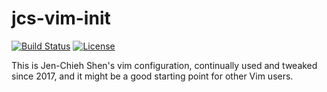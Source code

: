 # jcs-vim-init #

[![Build Status](https://travis-ci.com/jcs090218/jcs-vim-init.svg?branch=master)](https://travis-ci.com/jcs090218/jcs-vim-init)
[![License](https://img.shields.io/badge/License-BSD%202--Clause-orange.svg)](https://opensource.org/licenses/BSD-2-Clause)

This is Jen-Chieh Shen's vim configuration, continually used and 
tweaked since 2017, and it might be a good starting point for other 
Vim users.<br/>
